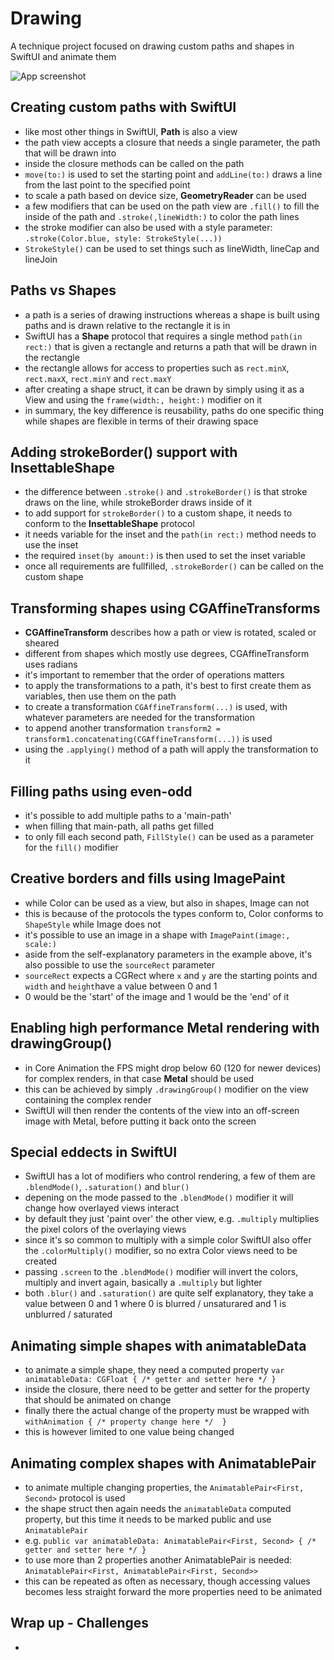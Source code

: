 # Drawing
A technique project focused on drawing custom paths and shapes in SwiftUI and animate them

![App screenshot](Drawing.png)


## Creating custom paths with SwiftUI
- like most other things in SwiftUI, **Path** is also a view
- the path view accepts a closure that needs a single parameter, the path that will be drawn into
- inside the closure methods can be called on the path
- `move(to:)` is used to set the starting point and `addLine(to:)` draws a line from the last point to the specified point
- to scale a path based on device size, **GeometryReader** can be used
- a few modifiers that can be used on the path view are `.fill()` to fill the inside of the path and `.stroke(,lineWidth:)` to color the path lines
- the stroke modifier can also be used with a style parameter: `.stroke(Color.blue, style: StrokeStyle(...))`
- `StrokeStyle()` can be used to set things such as lineWidth, lineCap and lineJoin

## Paths vs Shapes
- a path is a series of drawing instructions whereas a shape is built using paths and is drawn relative to the rectangle it is in
- SwiftUI has a **Shape** protocol that requires a single method `path(in rect:)` that is given a rectangle and returns a path that will be drawn in the rectangle
- the rectangle allows for access to properties such as `rect.minX`, `rect.maxX`, `rect.minY` and `rect.maxY`
- after creating a shape struct, it can be drawn by simply using it as a View and using the `frame(width:, height:)` modifier on it
- in summary, the key difference is reusability, paths do one specific thing while shapes are flexible in terms of their drawing space

## Adding strokeBorder() support with InsettableShape
- the difference between `.stroke()` and `.strokeBorder()` is that stroke draws on the line, while strokeBorder draws inside of it
- to add support for `strokeBorder()` to a custom shape, it needs to conform to the **InsettableShape** protocol
- it needs variable for the inset and the `path(in rect:)` method needs to use the inset
- the required `inset(by amount:)` is then used to set the inset variable
- once all requirements are fullfilled, `.strokeBorder()` can be called on the custom shape

## Transforming shapes using CGAffineTransforms
- **CGAffineTransform** describes how a path or view is rotated, scaled or sheared
- different from shapes which mostly use degrees, CGAffineTransform uses radians
- it's important to remember that the order of operations matters
- to apply the transformations to a path, it's best to first create them as variables, then use them on the path
- to create a transformation `CGAffineTransform(...)` is used, with whatever parameters are needed for the transformation
- to append another transformation `transform2 = transform1.concatenating(CGAffineTransform(...))` is used
- using the `.applying()` method of a path will apply the transformation to it

## Filling paths using even-odd
- it's possible to add multiple paths to a 'main-path'
- when filling that main-path, all paths get filled
- to only fill each second path, `FillStyle()` can be used as a parameter for the `fill()` modifier 

## Creative borders and fills using ImagePaint
- while Color can be used as a view, but also in shapes, Image can not
- this is because of the protocols the types conform to, Color conforms to `ShapeStyle` while Image does not
- it's possible to use an image in a shape with `ImagePaint(image:, scale:)`
- aside from the self-explanatory parameters in the example above, it's also possible to use the `sourceRect` parameter
- `sourceRect` expects a CGRect where `x` and `y` are the starting points and `width` and `height`have a value between 0 and 1
- 0 would be the 'start' of the image and 1 would be the 'end' of it

## Enabling high performance Metal rendering with drawingGroup()
- in Core Animation the FPS might drop below 60 (120 for newer devices) for complex renders, in that case **Metal** should be used 
- this can be achieved by simply `.drawingGroup()` modifier on the view containing the complex render
- SwiftUI will then render the contents of the view into an off-screen image with Metal, before putting it back onto the screen

## Special eddects in SwiftUI
- SwiftUI has a lot of modifiers who control rendering, a few of them are `.blendMode()`, `.saturation()` and `blur()`
- depening on the mode passed to the `.blendMode()` modifier it will change how overlayed views interact
- by default they just 'paint over' the other view, e.g. `.multiply` multiplies the pixel colors of the overlaying views
- since it's so common to multiply with a simple color SwiftUI also offer the `.colorMultiply()` modifier, so no extra Color views need to be created
- passing `.screen` to the `.blendMode()` modifier will invert the colors, multiply and invert again, basically a `.multiply` but lighter
- both `.blur()` and `.saturation()` are quite self explanatory, they take a value between 0 and 1 where 0 is blurred / unsaturared and 1 is unblurred / saturated

## Animating simple shapes with animatableData
- to animate a simple shape, they need a computed property `var animatableData: CGFloat { /* getter and setter here */ }`
- inside the closure, there need to be getter and setter for the property that should be animated on change
- finally there the actual change of the property must be wrapped with `withAnimation { /* property change here */  }`
- this is however limited to one value being changed

## Animating complex shapes with AnimatablePair
- to animate multiple changing properties, the `AnimatablePair<First, Second>` protocol is used
- the shape struct then again needs the `animatableData` computed property, but this time it needs to be marked public and use `AnimatablePair`
- e.g. `public var animatableData: AnimatablePair<First, Second> { /* getter and setter here */ }`
- to use more than 2 properties another AnimatablePair is needed: `AnimatablePair<First, AnimatablePair<First, Second>>`
- this can be repeated as often as necessary, though accessing values becomes less straight forward the more properties need to be animated

## Wrap up - Challenges
- 
